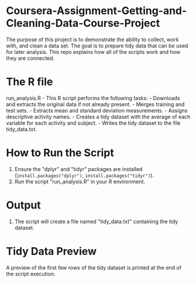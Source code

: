 # Coursera-Assignment-Getting-and-Cleaning-Data-Course-Project
The purpose of this project is to demonstrate the ability to collect, work with, and clean a data set. The goal is to prepare tidy data that can be used for later analysis. This repo explains how all of the scripts work and how they are connected.

# The R file 
run_analysis.R
     - This R script performs the following tasks:
     - Downloads and extracts the original data if not already present.
     - Merges training and test sets.
     - Extracts mean and standard deviation measurements.
     - Assigns descriptive activity names.
     - Creates a tidy dataset with the average of each variable for each activity and subject.
     - Writes the tidy dataset to the file tidy_data.txt.

# How to Run the Script
1. Ensure the "dplyr" and "tidyr" packages are installed (`install.packages("dplyr")`, `install.packages("tidyr")`).
2. Run the script "run_analysis.R" in your R environment.

# Output
1. The script will create a file named "tidy_data.txt" containing the tidy dataset.

# Tidy Data Preview
A preview of the first few rows of the tidy dataset is printed at the end of the script execution.
